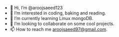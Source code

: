 - 👋 Hi, I’m @aroojsaeed123
- 👀 I’m interested in coding, baking and reading.
- 🌱 I’m currently learning Linux mongoDB.
- 💞️ I’m looking to collaborate on some cool projects.
- 📫 How to reach me aroojsaeed97@gmail.com.

<!---
aroojsaeed123/aroojsaeed123 is a ✨ special ✨ repository because its `README.md` (this file) appears on your GitHub profile.
You can click the Preview link to take a look at your changes.
--->
